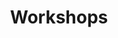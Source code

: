 ---
content_id: call-for-workshops
title: Workshops
path: /calls/workshops
requireDate: true
withSectionMenu: true
---